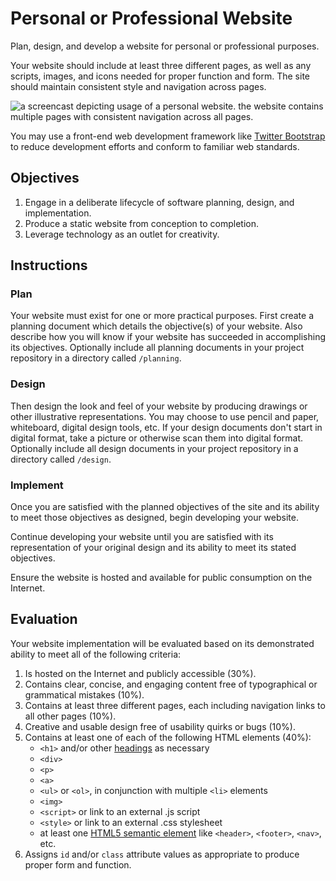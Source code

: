 # Personal or Professional Website

Plan, design, and develop a website for personal or professional purposes.

Your website should include at least three different pages,
 as well as any scripts, images, and icons needed for proper function and form. The site should maintain consistent style and navigation across pages.

![a screencast depicting usage of a personal website. the website contains multiple pages with consistent navigation across all pages.](demo.gif)

You may use a front-end web development framework
 like [Twitter Bootstrap](http://getbootstrap.com/getting-started/#download-cdn)
 to reduce development efforts and conform to familiar web standards.

## Objectives

  1. Engage in a deliberate lifecycle of software planning, design, and implementation.
  2. Produce a static website from conception to completion.
  3. Leverage technology as an outlet for creativity.

## Instructions

### Plan

Your website must exist for one or more practical purposes. First create a planning document which details the objective(s) of your website. Also describe how you will know if your website has succeeded in accomplishing its objectives. Optionally include all planning documents in your project repository in a directory called `/planning`.

### Design

Then design the look and feel of your website by producing drawings or other illustrative representations. You may choose to use pencil and paper, whiteboard, digital design tools, etc. If your design documents don't start in digital format, take a picture or otherwise scan them into digital format. Optionally include all design documents in your project repository in a directory called `/design`.

### Implement

Once you are satisfied with the planned objectives of the site and its ability to meet those objectives as designed, begin developing your website.

Continue developing your website until you are satisfied with its representation of your original design and its ability to meet its stated objectives.

Ensure the website is hosted and available for public consumption on the Internet.

## Evaluation

Your website implementation will be evaluated based on its demonstrated ability to meet all of the following criteria:

  1. Is hosted on the Internet and publicly accessible (30%).
  2. Contains clear, concise, and engaging content free of typographical or grammatical mistakes (10%).
  3. Contains at least three different pages, each including navigation links to all other pages (10%).
  4. Creative and usable design free of usability quirks or bugs (10%).
  5. Contains at least one of each of the following HTML elements (40%):
      + `<h1>` and/or other [headings](http://www.w3schools.com/html/html_headings.asp) as necessary
      + `<div>`
      + `<p>`
      + `<a>`
      + `<ul>` or `<ol>`, in conjunction with multiple `<li>` elements
      + `<img>`
      + `<script>` or link to an external .js script
      + `<style>` or link to an external .css stylesheet
      + at least one [HTML5 semantic element](http://www.w3schools.com/html/html5_semantic_elements.asp) like `<header>`, `<footer>`, `<nav>`, etc.
  6. Assigns `id` and/or `class` attribute values as appropriate to produce proper form and function.
